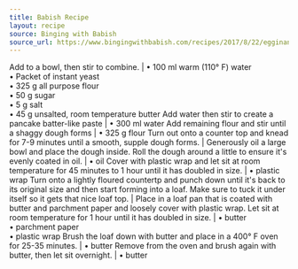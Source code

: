 ```yaml
---
title: Babish Recipe
layout: recipe
source: Binging with Babish
source_url: https://www.bingingwithbabish.com/recipes/2017/8/22/egginanest?rq=eggs%20in%20a%20nest
---
```


Add to a bowl, then stir to combine. | &bull; 100 ml warm (110° F) water <br> &bull; Packet of instant yeast <br> &bull; 325 g all purpose flour <br> &bull; 50 g sugar <br> &bull; 5 g salt <br> &bull; 45 g unsalted, room temperature butter
Add water then stir to create a pancake batter-like paste | &bull; 300 ml water
Add remaining flour and stir until a shaggy dough forms | &bull; 325 g flour
Turn out onto a counter top and knead for 7-9 minutes until a smooth, supple dough forms. |
Generously oil a large bowl and place the dough inside. Roll the dough around a little to ensure it's evenly coated in oil. | &bull; oil
Cover with plastic wrap and let sit at room temperature for 45 minutes to 1 hour until it has doubled in size. | &bull; plastic wrap
Turn onto a lightly floured countertp and punch down until it's back to its original size and then start forming into a loaf. Make sure to tuck it under itself so it gets that nice loaf top. |
Place in a loaf pan that is coated with butter and parchment paper and loosely cover with plastic wrap. Let sit at room temperature for 1 hour until it has doubled in size. | &bull; butter <br> &bull; parchment paper <br> &bull; plastic wrap
Brush the loaf down with butter and place in a 400° F oven for 25-35 minutes. | &bull; butter
Remove from the oven and brush again with butter, then let sit overnight. | &bull; butter
